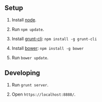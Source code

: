 ## Setup

1. Install [node](http://nodejs.org/).

2. Run ```npm update```.

3. Install [grunt-cli](http://gruntjs.com/getting-started#installing-the-cli): ```npm install -g grunt-cli```

4. Install [bower](http://bower.io/): ```npm install -g bower```

5. Run ```bower update```.

## Developing

1. Run ```grunt server```.

2. Open ```https://localhost:8888/```.
